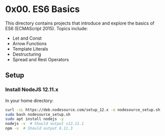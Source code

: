 # 0x00. ES6 Basics

This directory contains projects that introduce and explore the basics of ES6 (ECMAScript 2015). Topics include:
- Let and Const
- Arrow Functions
- Template Literals
- Destructuring
- Spread and Rest Operators

## Setup

### Install NodeJS 12.11.x
In your home directory:
```sh
curl -sL https://deb.nodesource.com/setup_12.x -o nodesource_setup.sh
sudo bash nodesource_setup.sh
sudo apt install nodejs -y
nodejs -v  # Should output v12.11.1
npm -v  # Should output 6.11.3
